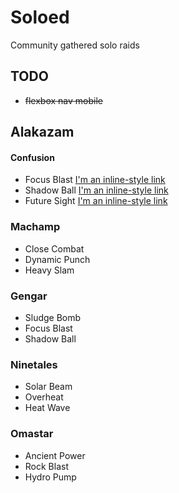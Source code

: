# Soloed

Community gathered solo raids

## TODO

- ~~flexbox nav mobile~~

## Alakazam

#### Confusion
- Focus Blast [I'm an inline-style link](https://www.google.com)
- Shadow Ball [I'm an inline-style link](https://www.google.com)
- Future Sight [I'm an inline-style link](https://www.google.com)

### Machamp

- Close Combat
- Dynamic Punch
- Heavy Slam

### Gengar

- Sludge Bomb
- Focus Blast
- Shadow Ball

### Ninetales

- Solar Beam
- Overheat
- Heat Wave

### Omastar

- Ancient Power
- Rock Blast
- Hydro Pump
